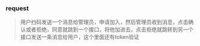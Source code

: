 ### request
>用户扫码发送一个消息给管理员，申请加入，然后管理员收到消息，点击确认或者拒绝，同意就跳到一个接口，将他加进去，点击拒绝就跳转到另一个接口发送一条消息给用户，这个里面还有token验证